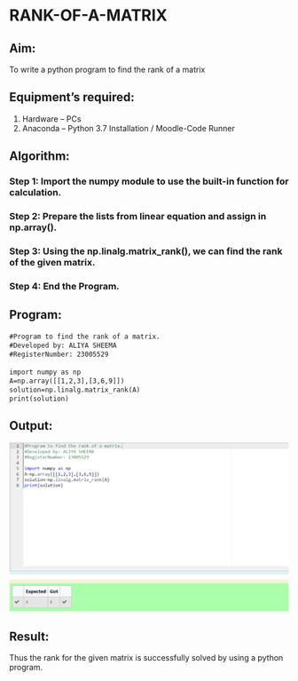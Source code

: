 # RANK-OF-A-MATRIX
## Aim:
To write a python program to find the rank of a matrix
## Equipment’s required:
1. 	Hardware – PCs
2. 	Anaconda – Python 3.7 Installation / Moodle-Code Runner
## Algorithm:
### Step 1: Import the numpy module to use the built-in function for calculation.  
### Step 2: Prepare the lists from linear equation and assign in np.array().
### Step 3: Using the np.linalg.matrix_rank(), we can find the rank of the given matrix.
### Step 4: End the Program.
## Program:
```
#Program to find the rank of a matrix.
#Developed by: ALIYA SHEEMA
#RegisterNumber: 23005529

import numpy as np
A=np.array([[1,2,3],[3,6,9]])
solution=np.linalg.matrix_rank(A)
print(solution)
```
## Output:

![Alt text](output.png)

## Result:
Thus the rank for the given matrix is successfully solved by  using a python program.

